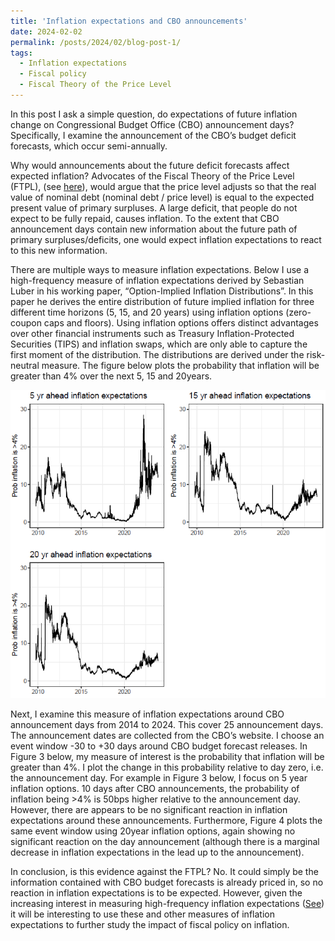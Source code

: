```yaml
---
title: 'Inflation expectations and CBO announcements'
date: 2024-02-02
permalink: /posts/2024/02/blog-post-1/
tags:
  - Inflation expectations
  - Fiscal policy
  - Fiscal Theory of the Price Level
---
```



In this post I ask a simple question, do expectations of future inflation change on Congressional Budget Office (CBO) announcement days? Specifically, I examine the announcement of the CBO’s budget deficit forecasts, which occur semi-annually. 

Why would announcements about the future deficit forecasts affect expected inflation? Advocates of the Fiscal Theory of the Price Level (FTPL), (see [here](https://johnhcochrane.blogspot.com/2024/01/fiscal-narratives-for-us-inflation.html)), would argue that the price level adjusts so that the real value of nominal debt (nominal debt / price level) is equal to the expected present value of primary surpluses. A large deficit, that people do not expect to be fully repaid, causes inflation. To the extent that CBO announcement days contain new information about the future path of primary surpluses/deficits, one would expect inflation expectations to react to this new information. 

There are multiple ways to measure inflation expectations. Below I use a high-frequency measure of inflation expectations derived by Sebastian Luber in his working paper, “Option-Implied Inflation Distributions”. In this paper he derives the entire distribution of future implied inflation for three different time horizons (5, 15, and 20 years) using inflation options (zero-coupon caps and floors). Using inflation options offers distinct advantages over other financial instruments such as Treasury Inflation-Protected Securities (TIPS) and inflation swaps, which are only able to capture the first moment of the distribution. The distributions are derived under the risk-neutral measure. The figure below plots the probability that inflation will be greater than 4% over the next 5, 15 and 20years. 

![Alt text](/assets/images/blog_1_fig_1.PNG)

Next, I examine this measure of inflation expectations around CBO announcement days from 2014 to 2024. This cover 25 announcement days. The announcement dates are collected from the CBO’s website. I choose an event window -30 to +30 days around CBO budget forecast releases. In Figure 3 below, my measure of interest is the probability that inflation will be greater than 4%.  I plot the change in this probability relative to day zero, i.e. the announcement day. For example in Figure 3 below, I focus on 5 year inflation options. 10 days after CBO announcements, the probability of inflation being >4% is 50bps higher relative to the announcement day. However, there are appears to be no significant reaction in inflation expectations around these announcements. Furthermore, Figure 4 plots the same event window using 20year inflation options, again showing no significant reaction on the day announcement (although there is a marginal decrease in inflation expectations in the lead up to the announcement).

In conclusion, is this evidence against the FTPL? No. It could simply be the information contained with CBO budget forecasts is already priced in, so no reaction in inflation expectations is to be expected. However, given the increasing interest in measuring high-frequency inflation expectations ([See](https://www.stlouisfed.org/on-the-economy/2024/jul/exploring-tail-risks-inflation-expectations?utm_source=Federal+Reserve+Bank+of+St.+Louis+Publications&utm_campaign=d81c841373-BlogAlert&utm_medium=email&utm_term=0_c572dedae2-d81c841373-236932454)) it will be interesting to use these and other measures of inflation expectations to further study the impact of fiscal policy on inflation.




